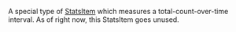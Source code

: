A special type of [StatsItem](/reference/engine/classes/StatsItem)
which measures a total-count-over-time interval. As of right now, this
StatsItem goes unused.